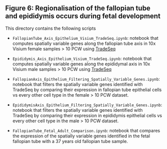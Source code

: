 ## Figure 6: Regionalisation of the fallopian tube and epididymis occurs during fetal development

This directory contains the following scripts 

- `FallopianTube_Axis_Epithelium_Visium_TradeSeq.ipynb`: notebook that computes spatially variable genes along the fallopian tube axis in 10x Visium female samples > 10 PCW using [TradeSeq](https://github.com/statOmics/tradeSeq)
  
- `Epididymis_Axis_Epithelium_Visium_TradeSeq.ipynb`: notebook that computes spatially variable genes along the epididymal axis in 10x Visium male samples > 10 PCW using [TradeSeq](https://github.com/statOmics/tradeSeq)
  
- `FallopianAxis_Epithelium_Filtering_Spatially_Variable_Genes.ipynb`: notebook that filters the spatially variable genes identified with TradeSeq by comparing their expression in fallopian tube epithelial cells vs every other cell type in the female > 10 PCW dataset.
  
- `EpididymisAxis_Epithelium_Filtering_Spatially_Variable_Genes.ipynb`: notebook that filters the spatially variable genes identified with TradeSeq by comparing their expression in epididymis epithelial cells vs every other cell type in the male > 10 PCW dataset.
  
- `FallopianTube_Fetal_Adult_Comparison.ipynb`: notebook that compares the expression of the spatially variable genes identified in the fetal fallopian tube with a 37 years old fallopian tube sample. 
